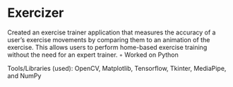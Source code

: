 # Exercizer
Created an exercise trainer application that measures the accuracy of a user’s exercise movements by comparing them to an animation of the exercise. This allows users to perform home-based exercise training without the need for an expert trainer. ◦ Worked on Python

Tools/Libraries (used): OpenCV, Matplotlib, Tensorflow, Tkinter, MediaPipe, and NumPy
